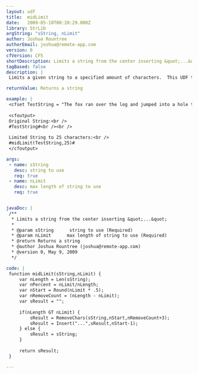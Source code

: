 ```yaml
---
layout: udf
title:  midLimit
date:   2009-05-10T00:20:29.000Z
library: StrLib
argString: "sString, nLimit"
author: Joshua Rountree
authorEmail: joshua@remote-app.com
version: 0
cfVersion: CF5
shortDescription: Limits a string from the center inserting &quot;...&quot;
tagBased: false
description: |
 Limits a given string to a specified amount of characters.  This UDF takes the characters from the middle of the string and inserts &quot;...&quot; in it's place.

returnValue: Returns a string

example: |
 <cfset TestString = "The fox ran over the log and jumped into a hole to escape the hunter.">
 
 <cfoutput>
 Original String:<br />
 #TestString#<br /><br />
 
 Limited String to 25 characters:<br />
 #midLimit(TestString,25)#
 </cfoutput>

args:
 - name: sString
   desc: string to use
   req: true
 - name: nLimit
   desc: max length of string to use
   req: true


javaDoc: |
 /**
  * Limits a string from the center inserting &quot;...&quot;
  * 
  * @param sString      string to use (Required)
  * @param nLimit      max length of string to use (Required)
  * @return Returns a string 
  * @author Joshua Rountree (joshua@remote-app.com) 
  * @version 0, May 9, 2009 
  */

code: |
 function midLimit(sString,nLimit) {
     var nLength = Len(sString);
     var nPercent = nLimit/nLength;
     var nStart = Round(nLimit * .5);
     var nRemoveCount = (nLength - nLimit);
     var sResult = "";
     
     if(nLength GT nLimit) {
         sResult = RemoveChars(sString,nStart,nRemoveCount+3);
         sResult = Insert("...",sResult,nStart-1);
     } else {
         sResult = sString;
     }
     
     return sResult;
 }

---
```


